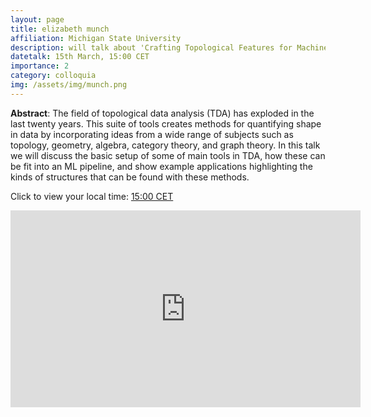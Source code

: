 ```yaml
---
layout: page
title: elizabeth munch
affiliation: Michigan State University
description: will talk about 'Crafting Topological Features for Machine Learning Pipelines'
datetalk: 15th March, 15:00 CET
importance: 2
category: colloquia
img: /assets/img/munch.png
---
```



<p>
<b>Abstract</b>:      The field of topological data analysis (TDA) has exploded in the last twenty years. This suite of tools creates methods for quantifying shape in data by incorporating ideas from a wide range of subjects such as topology, geometry, algebra, category theory, and graph theory. In this talk we will discuss the basic setup of some of main tools in TDA, how these can be fit into an ML pipeline, and show example applications highlighting the kinds of structures that can be found with these methods. </p>

Click to view your local time:  <a href='https://www.timeanddate.com/worldclock/fixedtime.html?msg=B%3DM2L+-+Elizabeth+Munch&iso=20230315T15&p1=31' target='time'>15:00 CET </a>


<iframe width="560" height="315" src="https://www.youtube.com/embed/I8e4KlXEh_I" title="YouTube video player" frameborder="0" allow="accelerometer; autoplay; clipboard-write; encrypted-media; gyroscope; picture-in-picture; web-share" allowfullscreen></iframe>

